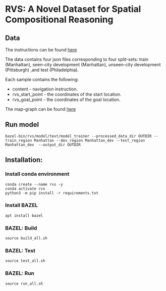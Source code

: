 # RVS: A Novel Dataset for Spatial Compositional Reasoning 

## Data

The instructions can be found [here](https://github.com/tzuf/RVS/tree/main/dataset)


The data contains four json files corresponding to four split-sets: train (Manhattan), seen-city development (Manhattan), unseen-city development (Pittsburgh) ,and test (Philadelphia).

Each sample contains the following:

* content - navigation instruction.
* rvs_start_point -  the coordinates of the start location.
* rvs_goal_point - the coordinates of the goal location.


The map-graph can be found [here](https://drive.google.com/drive/folders/1bvxNeIlN1SKeup6aJgIUzWrQ8v-cL9Yq?usp=sharing)



## Run model
```
bazel-bin/rvs/model/text/model_trainer --processed_data_dir OUTDIR --train_region Manhattan --dev_region Manhattan_dev --test_region Manhattan_dev  --output_dir OUTDIR
```

## Installation:
### Install conda environment
```
conda create --name rvs -y
conda activate rvs
python3 -m pip install -r requirements.txt

```

### Install BAZEL
```
apt install bazel
```

### BAZEL: Build
```
source build_all.sh
```

### BAZEL: Test
```
source test_all.sh
```

### BAZEL: Run
```
source run_all.sh
```




